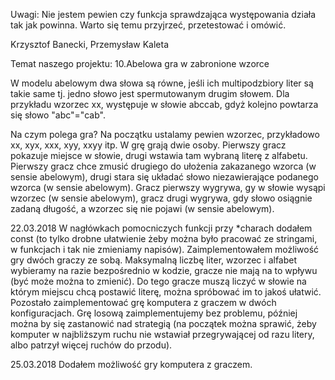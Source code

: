 Uwagi: Nie jestem pewien czy funkcja sprawdzająca występowania działa tak jak powinna. Warto się temu przyjrzeć, przetestować i omówić.

Krzysztof Banecki, Przemysław Kaleta

Temat naszego projektu:
10.Abelowa gra w zabronione wzorce

W modelu abelowym dwa słowa są równe, jeśli ich multipodzbiory liter są takie same tj. jedno słowo jest spermutowanym drugim słowem.
Dla przykładu wzorzec xx, występuje w słowie abccab, gdyż kolejno powtarza się słowo "abc"="cab".

Na czym polega gra?
Na początku ustalamy pewien wzorzec, przykładowo xx, xyx, xxx, xyy, xxyy itp.
W grę grają dwie osoby. Pierwszy gracz pokazuje miejsce w słowie, drugi wstawia tam wybraną literę z alfabetu. Pierwszy gracz chce zmusić drugiego do ułożenia zakazanego wzorca (w sensie abelowym), drugi stara się układać słowo niezawierające podanego wzorca (w sensie abelowym). Gracz pierwszy wygrywa, gy w słowie wysąpi wzorzec (w sensie abelowym), gracz drugi wygrywa, gdy słowo osiągnie zadaną długość, a wzorzec się nie pojawi (w sensie abelowym).

22.03.2018
W nagłówkach pomocniczych funkcji przy *charach dodałem const (to tylko drobne ułatwienie żeby można było pracować ze stringami, w funkcjach i tak nie zmieniamy napisów).
Zaimplementowałem możliwość gry dwóch graczy ze sobą. Maksymalną liczbę liter, wzorzec i alfabet wybieramy na razie bezpośrednio w kodzie, gracze nie mają na to wpływu (być może można to zmienić). Do tego gracze muszą liczyć w słowie na którym miejscu chcą postawić literę, można spróbować im to jakoś ułatwić.
Pozostało zaimplementować grę komputera z graczem w dwóch konfiguracjach. Grę losową zaimplementujemy bez problemu, później można by się zastanowić nad strategią (na początek można sprawić, żeby komputer w najbliższym ruchu nie wstawiał przegrywającej od razu litery, albo patrzył więcej ruchów do przodu).

25.03.2018
Dodałem możliwość gry komputera z graczem.


